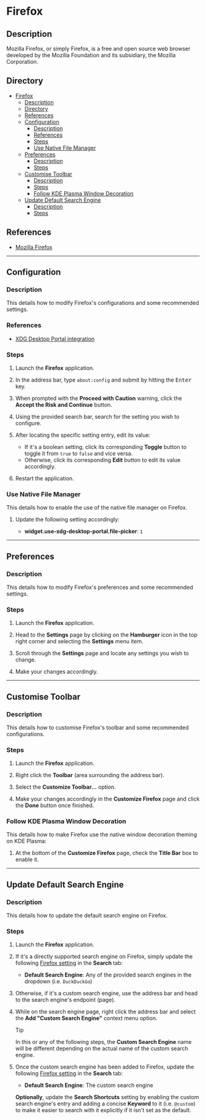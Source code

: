 # Firefox

## Description

Mozilla Firefox, or simply Firefox, is a free and open source web browser developed by the Mozilla Foundation and its subsidiary, the Mozilla Corporation.

## Directory

- [Firefox](#firefox)
  - [Description](#description)
  - [Directory](#directory)
  - [References](#references)
  - [Configuration](#configuration)
    - [Description](#description-1)
    - [References](#references-1)
    - [Steps](#steps)
    - [Use Native File Manager](#use-native-file-manager)
  - [Preferences](#preferences)
    - [Description](#description-2)
    - [Steps](#steps-1)
  - [Customise Toolbar](#customise-toolbar)
    - [Description](#description-3)
    - [Steps](#steps-2)
    - [Follow KDE Plasma Window Decoration](#follow-kde-plasma-window-decoration)
  - [Update Default Search Engine](#update-default-search-engine)
    - [Description](#description-4)
    - [Steps](#steps-3)

## References

- [Mozilla Firefox](https://www.mozilla.org/en-US/firefox)

---

## Configuration

### Description

This details how to modify Firefox's configurations and some recommended settings.

### References

- [XDG Desktop Portal integration](https://wiki.archlinux.org/title/Firefox#XDG_Desktop_Portal_integration)

### Steps

1. Launch the **Firefox** application.

2. In the address bar, type `about:config` and submit by hitting the <kbd>Enter</kbd> key.

3. When prompted with the **Proceed with Caution** warning, click the **Accept the Risk and Continue** button.

4. Using the provided search bar, search for the setting you wish to configure.

5. After locating the specific setting entry, edit its value:

   - If it's a boolean setting, click its corresponding **Toggle** button to toggle it from `true` to `false` and vice versa.
   - Otherwise, click its corresponding **Edit** button to edit its value accordingly.

6. Restart the application.

### Use Native File Manager

This details how to enable the use of the native file manager on Firefox.

1. Update the following setting accordingly:

   - **widget.use-xdg-desktop-portal.file-picker**: `1`

---

## Preferences

### Description

This details how to modify Firefox's preferences and some recommended settings.

### Steps

1. Launch the **Firefox** application.

2. Head to the **Settings** page by clicking on the **Hamburger** icon in the top right corner and selecting the **Settings** menu item.

3. Scroll through the **Settings** page and locate any settings you wish to change.

4. Make your changes accordingly.

---

## Customise Toolbar

### Description

This details how to customise Firefox's toolbar and some recommended configurations.

### Steps

1. Launch the **Firefox** application.

2. Right click the **Toolbar** (area surrounding the address bar).

3. Select the **Customize Toolbar...** option.

4. Make your changes accordingly in the **Customize Firefox** page and click the **Done** button once finished.

### Follow KDE Plasma Window Decoration

This details how to make Firefox use the native window decoration theming on KDE Plasma:

1. At the bottom of the **Customize Firefox** page, check the **Title Bar** box to enable it.

---

## Update Default Search Engine

### Description

This details how to update the default search engine on Firefox.

### Steps

1. Launch the **Firefox** application.

2. If it's a directly supported search engine on Firefox, simply update the following [Firefox setting](#preferences) in the **Search** tab:

   - **Default Search Engine**: Any of the provided search engines in the dropdown (i.e. `DuckDuckGo`)

3. Otherwise, if it's a custom search engine, use the address bar and head to the search engine's endpoint (page).

4. While on the search engine page, right click the address bar and select the **Add "Custom Search Engine"** context menu option.

    > [!TIP]  
    > In this or any of the following steps, the **Custom Search Engine** name will be different depending on the actual name of the custom search engine.

5. Once the custom search engine has been added to Firefox, update the following [Firefox setting](#preferences) in the **Search** tab:

   - **Default Search Engine**: The custom search engine

    **Optionally**, update the **Search Shortcuts** setting by enabling the custom search engine's entry and adding a concise **Keyword** to it (i.e. `@custom`) to make it easier to search with it explicitly if it isn't set as the default.
